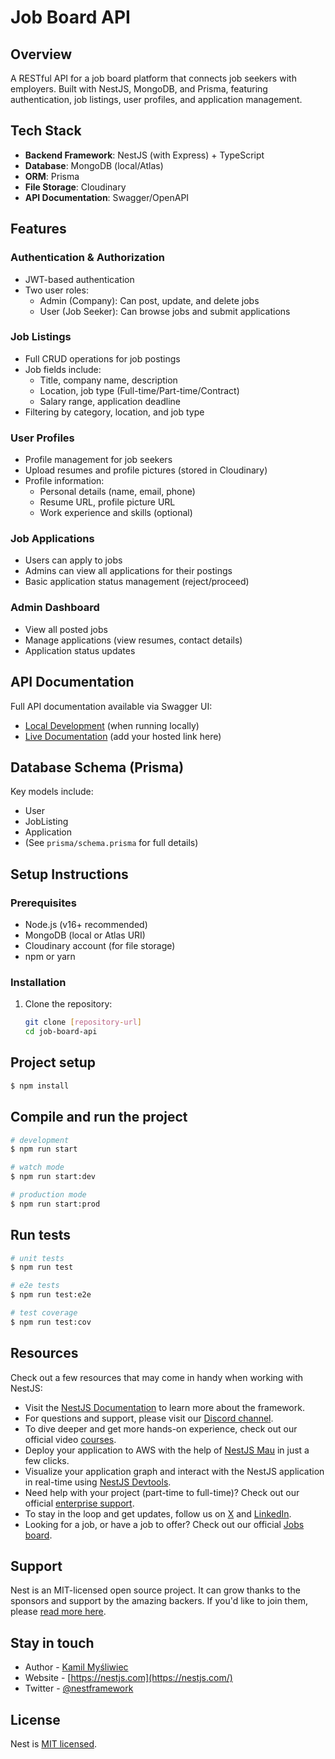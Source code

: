 # Job Board API

## Overview
A RESTful API for a job board platform that connects job seekers with employers. Built with NestJS, MongoDB, and Prisma, featuring authentication, job listings, user profiles, and application management.

## Tech Stack
- **Backend Framework**: NestJS (with Express) + TypeScript
- **Database**: MongoDB (local/Atlas)
- **ORM**: Prisma
- **File Storage**: Cloudinary
- **API Documentation**: Swagger/OpenAPI

## Features

### Authentication & Authorization
- JWT-based authentication
- Two user roles:
  - Admin (Company): Can post, update, and delete jobs
  - User (Job Seeker): Can browse jobs and submit applications

### Job Listings
- Full CRUD operations for job postings
- Job fields include:
  - Title, company name, description
  - Location, job type (Full-time/Part-time/Contract)
  - Salary range, application deadline
- Filtering by category, location, and job type

### User Profiles
- Profile management for job seekers
- Upload resumes and profile pictures (stored in Cloudinary)
- Profile information:
  - Personal details (name, email, phone)
  - Resume URL, profile picture URL
  - Work experience and skills (optional)

### Job Applications
- Users can apply to jobs
- Admins can view all applications for their postings
- Basic application status management (reject/proceed)

### Admin Dashboard
- View all posted jobs
- Manage applications (view resumes, contact details)
- Application status updates

## API Documentation
Full API documentation available via Swagger UI:
- [Local Development](http://localhost:3000/api) (when running locally)
- [Live Documentation](#) (add your hosted link here)

## Database Schema (Prisma)
Key models include:
- User
- JobListing
- Application
- (See `prisma/schema.prisma` for full details)

## Setup Instructions

### Prerequisites
- Node.js (v16+ recommended)
- MongoDB (local or Atlas URI)
- Cloudinary account (for file storage)
- npm or yarn

### Installation
1. Clone the repository:
   ```bash
   git clone [repository-url]
   cd job-board-api

## Project setup

```bash
$ npm install
```

## Compile and run the project

```bash
# development
$ npm run start

# watch mode
$ npm run start:dev

# production mode
$ npm run start:prod
```

## Run tests

```bash
# unit tests
$ npm run test

# e2e tests
$ npm run test:e2e

# test coverage
$ npm run test:cov
```

## Resources

Check out a few resources that may come in handy when working with NestJS:

- Visit the [NestJS Documentation](https://docs.nestjs.com) to learn more about the framework.
- For questions and support, please visit our [Discord channel](https://discord.gg/G7Qnnhy).
- To dive deeper and get more hands-on experience, check out our official video [courses](https://courses.nestjs.com/).
- Deploy your application to AWS with the help of [NestJS Mau](https://mau.nestjs.com) in just a few clicks.
- Visualize your application graph and interact with the NestJS application in real-time using [NestJS Devtools](https://devtools.nestjs.com).
- Need help with your project (part-time to full-time)? Check out our official [enterprise support](https://enterprise.nestjs.com).
- To stay in the loop and get updates, follow us on [X](https://x.com/nestframework) and [LinkedIn](https://linkedin.com/company/nestjs).
- Looking for a job, or have a job to offer? Check out our official [Jobs board](https://jobs.nestjs.com).

## Support

Nest is an MIT-licensed open source project. It can grow thanks to the sponsors and support by the amazing backers. If you'd like to join them, please [read more here](https://docs.nestjs.com/support).

## Stay in touch

- Author - [Kamil Myśliwiec](https://twitter.com/kammysliwiec)
- Website - [https://nestjs.com](https://nestjs.com/)
- Twitter - [@nestframework](https://twitter.com/nestframework)

## License

Nest is [MIT licensed](https://github.com/nestjs/nest/blob/master/LICENSE).

